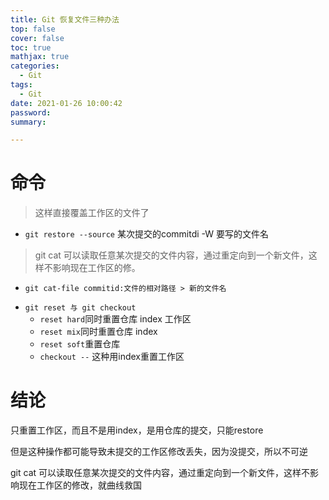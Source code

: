 ```yaml
---
title: Git 恢复文件三种办法
top: false
cover: false
toc: true
mathjax: true
categories:
  - Git
tags:
  - Git
date: 2021-01-26 10:00:42
password:
summary:

---
```




#  命令

> 这样直接覆盖工作区的文件了

* `git restore --source` 某次提交的commitdi -W 要写的文件名

> git cat 可以读取任意某次提交的文件内容，通过重定向到一个新文件，这样不影响现在工作区的修。

* `git cat-file commitid:文件的相对路径 > 新的文件名`

- `git reset 与 git checkout`
  - `reset hard`同时重置仓库 index 工作区
  - `reset mix`同时重置仓库 index
  - `reset soft`重置仓库
  - `checkout --` 这种用index重置工作区

# **结论**

只重置工作区，而且不是用index，是用仓库的提交，只能restore

但是这种操作都可能导致未提交的工作区修改丢失，因为没提交，所以不可逆

git cat 可以读取任意某次提交的文件内容，通过重定向到一个新文件，这样不影响现在工作区的修改，就曲线救国